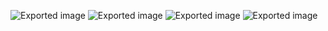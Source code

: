 ![Exported image](Exported%20image%2020240415112730-0.png) ![Exported image](Exported%20image%2020240415112730-1.png) ![Exported image](Exported%20image%2020240415112730-2.png) ![Exported image](Exported%20image%2020240415112730-3.png)